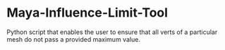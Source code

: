 # Maya-Influence-Limit-Tool
Python script that enables the user to ensure that all verts of a particular mesh do not pass a provided maximum value.
